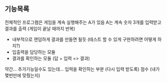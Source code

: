 ## 기능목록


전체적인 프로그램은 게임을 계속 실행해주는 A가 있음
A는 계속 숫자 3개를 입력받고 결과를 출력 (게임이 끝날 때까지 반복) 
 - 내부적으로 랜덤하게 결과를 만들면 될듯 (테스트 할 수 있게 구현하려면 어떻게 하지?)
 - 입출력을 담당하는 모듈
 - 결과를 확인하는 모듈 (답 + 입력 => 결과)


약간... 추가기능일수도 있는데...
입력을 확인하는 부분 (다시 입력 받도록)
점수 (내가 몇번만에 맞췄는지)

 


